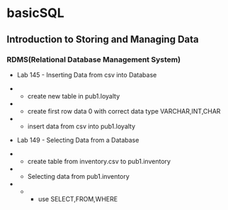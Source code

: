 # basicSQL
## Introduction to Storing and Managing Data
### RDMS(Relational Database Management System)

* Lab 145 - Inserting Data from csv into Database
* * create new table in pub1.loyalty
* * create first row data 0 with correct data type VARCHAR,INT,CHAR
* * insert data from csv into pub1.loyalty

* Lab 149 - Selecting Data from a Database
* * create table from inventory.csv to pub1.inventory
* * Selecting data from pub1.inventory
* * * use SELECT,FROM,WHERE


